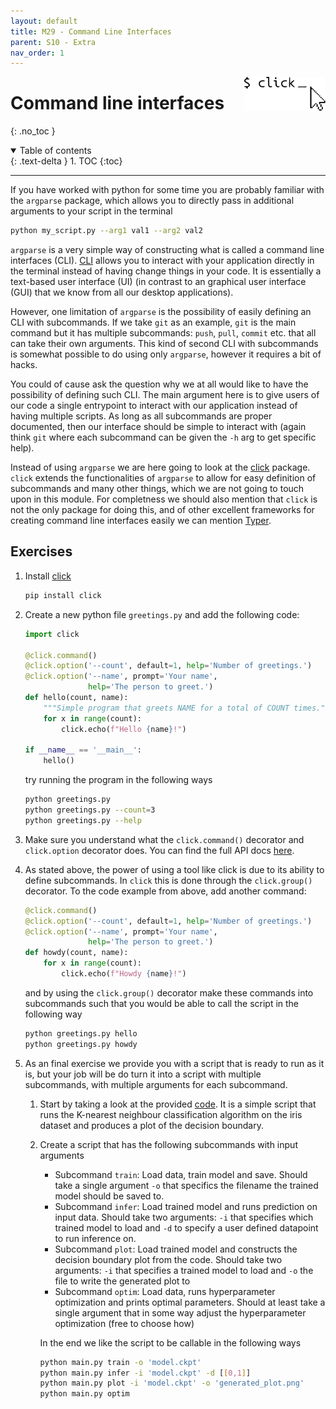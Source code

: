 ```yaml
---
layout: default
title: M29 - Command Line Interfaces
parent: S10 - Extra
nav_order: 1
---
```


<img style="float: right;" src="../figures/icons/click.png" width="130"> 

# Command line interfaces
{: .no_toc }

<details open markdown="block">
  <summary>
    Table of contents
  </summary>
  {: .text-delta }
1. TOC
{:toc}
</details>

---

If you have worked with python for some time you are probably familiar with the `argparse` package, which allows you
to directly pass in additional arguments to your script in the terminal
```bash
python my_script.py --arg1 val1 --arg2 val2
```
`argparse` is a very simple way of constructing what is called a command line interfaces (CLI). 
[CLI](https://en.wikipedia.org/wiki/Command-line_interface) allows you to interact with your application directly in 
the terminal instead of having change things in your code. It is essentially a text-based user interface (UI) (in 
contrast to an graphical user interface (GUI) that we know from all our desktop applications). 

However, one limitation of `argparse` is the possibility of easily defining an CLI with subcommands. If we take `git`
as an example, `git` is the main command but it has multiple subcommands: `push`, `pull`, `commit` etc. that all can 
take their own arguments. This kind of second CLI with subcommands is somewhat possible to do using only `argparse`,
however it requires a bit of hacks. 

You could of cause ask the question why we at all would like to have the possibility of defining such CLI. The main
argument here is to give users of our code a single entrypoint to interact with our application instead of having
multiple scripts. As long as all subcommands are proper documented, then our interface should be simple to interact
with (again think `git` where each subcommand can be given the `-h` arg to get specific help).

Instead of using `argparse` we are here going to look at the [click](https://click.palletsprojects.com/en/8.1.x/)
package. `click` extends the functionalities of `argparse` to allow for easy definition of subcommands and many other
things, which we are not going to touch upon in this module. For completness we should also mention that `click` is not
the only package for doing this, and of other excellent frameworks for creating command line interfaces easily we can 
mention [Typer](https://typer.tiangolo.com/).

## Exercises

1. Install [click](https://click.palletsprojects.com/en/8.1.x/)
   ```bash
   pip install click
   ```

2. Create a new python file `greetings.py` and add the following code:
   ```python
   import click

   @click.command()
   @click.option('--count', default=1, help='Number of greetings.')
   @click.option('--name', prompt='Your name',
                 help='The person to greet.')
   def hello(count, name):
       """Simple program that greets NAME for a total of COUNT times."""
       for x in range(count):
           click.echo(f"Hello {name}!")

   if __name__ == '__main__':
       hello()
   ```
   try running the program in the following ways
   ```bash
   python greetings.py
   python greetings.py --count=3
   python greetings.py --help
   ```

3. Make sure you understand what the `click.command()` decorator and `click.option` decorator does. You can find 
   the full API docs [here](https://click.palletsprojects.com/en/8.1.x/api/). 
   
4. As stated above, the power of using a tool like click is due to its ability to define subcommands. In `click` this
   is done through the `click.group()` decorator. To the code example from above, add another command:
   ```python
   @click.command()
   @click.option('--count', default=1, help='Number of greetings.')
   @click.option('--name', prompt='Your name',
                 help='The person to greet.')
   def howdy(count, name):
       for x in range(count):
           click.echo(f"Howdy {name}!")
   ```
   and by using the `click.group()` decorator make these commands into subcommands such that you would be able to
   call the script in the following way
   ```bash
   python greetings.py hello
   python greetings.py howdy
   ```

5. As an final exercise we provide you with a script that is ready to run as it is, but your job will be do turn it
   into a script with multiple subcommands, with multiple arguments for each subcommand.

   1. Start by taking a look at the provided [code](...). It is a simple script that runs the K-nearest neighbour
      classification algorithm on the iris dataset and produces a plot of the decision boundary.

   2. Create a script that has the following subcommands with input arguments
      * Subcommand `train`: Load data, train model and save. Should take a single argument `-o` that specifics 
        the filename the trained model should be saved to.
      * Subcommand `infer`: Load trained model and runs prediction on input data. Should take two arguments: `-i` that
        specifies which trained model to load and `-d` to specify a user defined datapoint to run inference on.
      * Subcommand `plot`: Load trained model and constructs the decision boundary plot from the code. Should take two
        arguments: `-i` that specifies a trained model to load and `-o` the file to write the generated plot to
      * Subcommand `optim`: Load data, runs hyperparameter optimization and prints optimal parameters. Should at least
        take a single argument that in some way adjust the hyperparameter optimization (free to choose how)
      
      In the end we like the script to be callable in the following ways
      ```bash
      python main.py train -o 'model.ckpt'
      python main.py infer -i 'model.ckpt' -d [[0,1]]
      python main.py plot -i 'model.ckpt' -o 'generated_plot.png'
      python main.py optim
      ```


